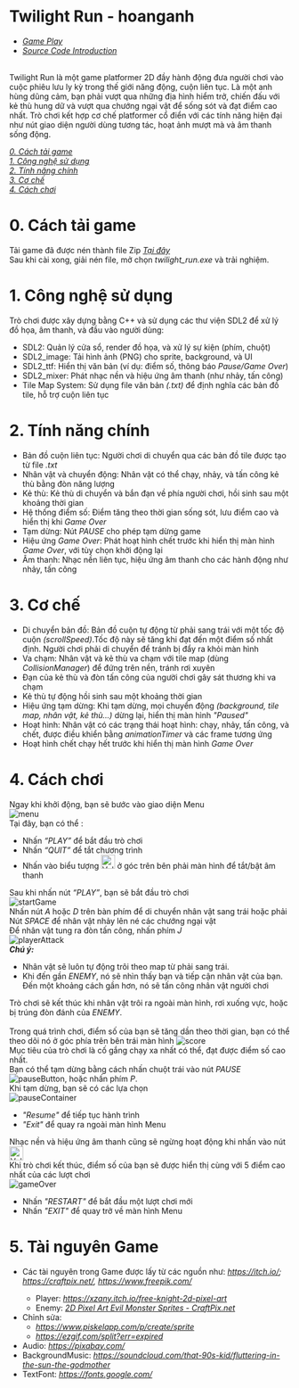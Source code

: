 # Twilight Run - hoanganh
<ul>
<li><a href="https://youtu.be/KwoKZ9H15hM"><em>Game Play</em></a></li>
<li><a href="https://youtu.be/mKLRMDrWedA"><em>Source Code Introduction</em></a></li>
</ul>
<br/>
Twilight Run là một game platformer 2D đầy hành động đưa người chơi vào cuộc phiêu lưu ly kỳ trong thế giới năng động, cuộn liên tục. Là một anh hùng dũng cảm, bạn phải vượt qua những địa hình hiểm trở, chiến đấu với kẻ thù hung dữ và vượt qua chướng ngại vật để sống sót và đạt điểm cao nhất. Trò chơi kết hợp cơ chế platformer cổ điển với các tính năng hiện đại như nút giao diện người dùng tương tác, hoạt ảnh mượt mà và âm thanh sống động.

 *[0. Cách tải game](#0-cách-tải-game)*<br/>
 *[1. Công nghệ sử dụng](#1-công-nghệ-sử-dụng)*<br/>
 *[2. Tính năng chính](#2-tính-năng-chính)*<br/>
 *[3. Cơ chế](#3-cơ-chế)*<br/>
 *[4. Cách chơi](#4-cách-chơi)*<br/>

# 0. Cách tải game
Tải game đã được nén thành file Zip <a href="https://drive.google.com/file/d/1wmleQnT9_mk1rwYvhO0yaO-7DMMOPZ2X/view?usp=sharing"><em>Tại đây</em></a><br/>
Sau khi cài xong, giải nén file, mở chọn *twilight_run.exe* và trải nghiệm.

# 1. Công nghệ sử dụng
Trò chơi được xây dựng bằng C++ và sử dụng các thư viện SDL2 để xử lý đồ họa, âm thanh, và đầu vào người dùng:<br/>
<ul>
 <li>SDL2: Quản lý cửa sổ, render đồ họa, và xử lý sự kiện (phím, chuột)</li>
 <li>SDL2_image: Tải hình ảnh (PNG) cho sprite, background, và UI</li>
 <li>SDL2_ttf: Hiển thị văn bản (ví dụ: điểm số, thông báo <i>Pause/Game Over</i>)</li>
 <li>SDL2_mixer: Phát nhạc nền và hiệu ứng âm thanh (như nhảy, tấn công)</li>
 <li>Tile Map System: Sử dụng file văn bản <i>(.txt)</i> để định nghĩa các bản đồ tile, hỗ trợ cuộn liên tục</li>
</ul>

# 2. Tính năng chính
<ul>
 <li>Bản đồ cuộn liên tục: Người chơi di chuyển qua các bản đồ tile được tạo từ file <i>.txt</i></li>
 <li>Nhân vật và chuyển động: Nhân vật có thể chạy, nhảy, và tấn công kẻ thù bằng đòn năng lượng</li>
 <li>Kẻ thù: Kẻ thù di chuyển và bắn đạn về phía người chơi, hồi sinh sau một khoảng thời gian</li>
 <li>Hệ thống điểm số: Điểm tăng theo thời gian sống sót, lưu điểm cao và hiển thị khi <i>Game Over</i></li>
 <li>Tạm dừng: Nút <em>PAUSE</em> cho phép tạm dừng game</li>
 <li>Hiệu ứng <i>Game Over</i>: Phát hoạt hình chết trước khi hiển thị màn hình <i>Game Over</i>, với tùy chọn khởi động lại</li>
 <li>Âm thanh: Nhạc nền liên tục, hiệu ứng âm thanh cho các hành động như nhảy, tấn công</li>
</ul>

# 3. Cơ chế
<ul>
 <li>Di chuyển bản đồ: Bản đồ cuộn tự động từ phải sang trái với một tốc độ cuộn <i>(scrollSpeed)</i>.Tốc độ này sẽ tăng khi đạt đến một điểm số nhất định. Người chơi phải di chuyển để tránh bị đẩy ra khỏi màn hình</li>
 <li>Va chạm: Nhân vật và kẻ thù va chạm với tile map (dùng <i>CollisionManager</i>) để đứng trên nền, tránh rơi xuyên</li>
 <li>Đạn của kẻ thù và đòn tấn công của người chơi gây sát thương khi va chạm</li>
 <li>Kẻ thù tự động hồi sinh sau một khoảng thời gian</li>
 <li>Hiệu ứng tạm dừng: Khi tạm dừng, mọi chuyển động <i>(background, tile map, nhân vật, kẻ thù...)</i> dừng lại, hiển thị màn hình <i>"Paused"</i></li>
 <li>Hoạt hình: Nhân vật có các trạng thái hoạt hình: chạy, nhảy, tấn công, và chết, được điều khiển bằng <i>animationTimer</i> và các frame tương ứng</li>
 <li>Hoạt hình chết chạy hết trước khi hiển thị màn hình <i>Game Over</i></li>
</ul>

# 4. Cách chơi
Ngay khi khởi động, bạn sẽ bước vào giao diện Menu <br/>
 ![menu](Preview/pre_menu.png)<br/>
Tại đây, bạn có thể :
    <ul>
        <li>Nhấn <em>“PLAY”</em> để bắt đầu trò chơi</li>
        <li>Nhấn <em>“QUIT”</em> để tắt chương trình</li>
        <li>Nhấn vào biểu tượng <img src="assets/image/muteButton.png" alt="Volume Icon" width="25px" height="auto"> ở góc trên bên phải màn hình để tắt/bật âm thanh</li>
    </ul>

Sau khi nhấn nút <em>“PLAY”</em>, bạn sẽ bắt đầu trò chơi <br/>
![startGame](Preview/pre_startGame.png)<br/>
Nhấn nút <em>A</em> hoặc <em>D</em> trên bàn phím để di chuyển nhân vật sang trái hoặc phải<br/>
Nút <em>SPACE</em> để nhân vật nhảy lên né các chướng ngại vật<br/>
Để nhân vật tung ra đòn tấn công, nhấn phím *J*<br/>
![playerAttack](Preview/pre_playerAttack.png)<br/>
***Chú ý:*** 
    <ul>
        <li>Nhân vật sẽ luôn tự động trôi theo map từ phải sang trái.</li>
        <li>Khi đến gần <i>ENEMY</i>, nó sẽ nhìn thấy bạn và tiếp cận nhân vật của bạn. Đến một khoảng cách gần hơn, nó sẽ tấn công nhân vật người chơi</li>
    </ul>
Trò chơi sẽ kết thúc khi nhân vật trôi ra ngoài màn hình, rơi xuống vực, hoặc bị trúng đòn đánh của <i>ENEMY</i>.<br/>
<br/>
Trong quá trình chơi, điểm số của bạn sẽ tăng dần theo thời gian, bạn có thể theo dõi nó ở góc phía trên bên trái màn hình
![score](Preview/pre_score.png)<br/>
Mục tiêu của trò chơi là cố gắng chạy xa nhất có thể, đạt được điểm số cao nhất.<br/>
Bạn có thể tạm dừng bằng cách nhấn chuột trái vào nút *PAUSE* ![pauseButton](assets/image/pause_button.png), hoặc nhấn phím *P*. <br/>
Khi tạm dừng, bạn sẽ có các lựa chọn <br/>
![pauseContainer](Preview/pre_pauseContainer.png)<br/>
    <ul>
        <li><em>"Resume"</em> để tiếp tục hành trình</li>
        <li><em>"Exit"</em> để quay ra ngoài màn hình Menu</li>
    </ul>
Nhạc nền và hiệu ứng âm thanh cũng sẽ ngừng hoạt động khi nhấn vào nút<img src="assets/image/muteButton.png" alt="Volume Icon" width="25px" height="auto"> <br/>
Khi trò chơi kết thúc, điểm số của bạn sẽ được hiển thị cùng với 5 điểm cao nhất của các lượt chơi<br/>
![gameOver](Preview/pre_gameOver.png)<br/>
    <ul>
        <li>Nhấn *"RESTART"* để bắt đầu một lượt chơi mới</li>
        <li>Nhấn *"EXIT"* để quay trở về màn hình Menu</li>
    </ul>    

# 5. Tài nguyên Game
<ul>
<li>Các tài nguyên trong Game được lấy từ các nguồn như: <em><a href="https://itch.io/">https://itch.io/</a>; <a href="https://craftpix.net/">https://craftpix.net/</a>, <a href="https://www.freepik.com/">https://www.freepik.com/</a></em><br></li>
<ul>
<li>Player: <em><a href="https://xzany.itch.io/free-knight-2d-pixel-art">https://xzany.itch.io/free-knight-2d-pixel-art</a></em></li>
<li>Enemy: <em><a href="2D Pixel Art Evil Monster Sprites - CraftPix.net">2D Pixel Art Evil Monster Sprites - CraftPix.net</a></em></li>
</ul>
<li>Chỉnh sửa: 
<ul>
<li><a href="https://www.piskelapp.com/p/create/sprite"><em>https://www.piskelapp.com/p/create/sprite</em></a></li>
<li><a href="https://ezgif.com/split?err=expired"><em>https://ezgif.com/split?err=expired</em></a></li>
</li>
</ul>
<li>Audio: <a href="https://pixabay.com/"><em>https://pixabay.com/</em></a></li>
<li>BackgroundMusic: <a href="https://soundcloud.com/that-90s-kid/fluttering-in-the-sun-the-godmother"><em>https://soundcloud.com/that-90s-kid/fluttering-in-the-sun-the-godmother</em></a></li>
<li>TextFont: <a href="https://fonts.google.com/"><em>https://fonts.google.com/</em></a></li>
</ul>
